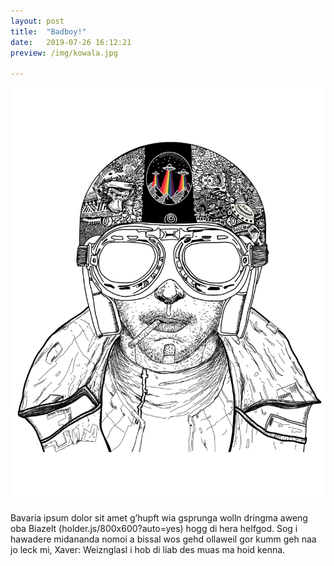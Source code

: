 ```yaml
---
layout: post
title:  "Badboy!"
date:   2019-07-26 16:12:21
preview: /img/kowala.jpg

---
```


![Picture 1](/img/kowala.jpg) 


Bavaria ipsum dolor sit amet g’hupft wia gsprunga wolln dringma aweng oba Biazelt (holder.js/800x600?auto=yes) hogg di hera helfgod. Sog i hawadere midananda nomoi a bissal wos gehd ollaweil gor kumm geh naa jo leck mi, Xaver: Weiznglasl i hob di liab des muas ma hoid kenna.
